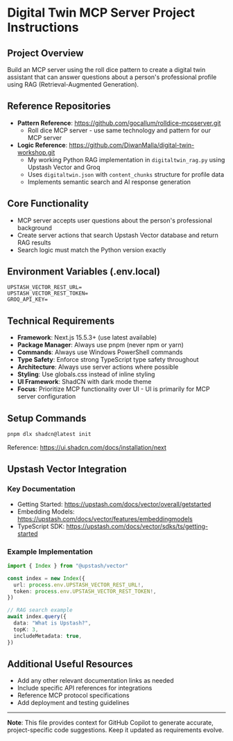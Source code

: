 # Digital Twin MCP Server Project Instructions

## Project Overview
Build an MCP server using the roll dice pattern to create a digital twin assistant that can answer questions about a person's professional profile using RAG (Retrieval-Augmented Generation).

## Reference Repositories
- **Pattern Reference**: https://github.com/gocallum/rolldice-mcpserver.git
  - Roll dice MCP server - use same technology and pattern for our MCP server
- **Logic Reference**: https://github.com/DiwanMalla/digital-twin-workshop.git
  - My working Python RAG implementation in `digitaltwin_rag.py` using Upstash Vector and Groq
  - Uses `digitaltwin.json` with `content_chunks` structure for profile data
  - Implements semantic search and AI response generation

## Core Functionality
- MCP server accepts user questions about the person's professional background
- Create server actions that search Upstash Vector database and return RAG results
- Search logic must match the Python version exactly

## Environment Variables (.env.local)
```
UPSTASH_VECTOR_REST_URL=
UPSTASH_VECTOR_REST_TOKEN=
GROQ_API_KEY=
```

## Technical Requirements
- **Framework**: Next.js 15.5.3+ (use latest available)
- **Package Manager**: Always use pnpm (never npm or yarn)
- **Commands**: Always use Windows PowerShell commands
- **Type Safety**: Enforce strong TypeScript type safety throughout
- **Architecture**: Always use server actions where possible
- **Styling**: Use globals.css instead of inline styling
- **UI Framework**: ShadCN with dark mode theme
- **Focus**: Prioritize MCP functionality over UI - UI is primarily for MCP server configuration

## Setup Commands
```bash
pnpm dlx shadcn@latest init
```
Reference: https://ui.shadcn.com/docs/installation/next

## Upstash Vector Integration

### Key Documentation
- Getting Started: https://upstash.com/docs/vector/overall/getstarted
- Embedding Models: https://upstash.com/docs/vector/features/embeddingmodels
- TypeScript SDK: https://upstash.com/docs/vector/sdks/ts/getting-started

### Example Implementation
```typescript
import { Index } from "@upstash/vector"

const index = new Index({
  url: process.env.UPSTASH_VECTOR_REST_URL!,
  token: process.env.UPSTASH_VECTOR_REST_TOKEN!,
})

// RAG search example
await index.query({
  data: "What is Upstash?",
  topK: 3,
  includeMetadata: true,
})
```

## Additional Useful Resources
- Add any other relevant documentation links as needed
- Include specific API references for integrations
- Reference MCP protocol specifications
- Add deployment and testing guidelines

---

**Note**: This file provides context for GitHub Copilot to generate accurate, project-specific code suggestions. Keep it updated as requirements evolve.
